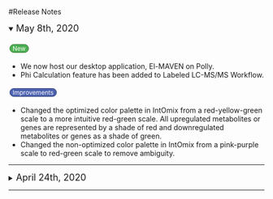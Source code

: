 #Release Notes

<details open>
  <summary><font size="+1">May 8th, 2020</font></summary>
  <br>
  <a href="#" class="button">New</a>
  <ul>
    <li>We now host our desktop application, El-MAVEN on Polly.</li>
    <li>Phi Calculation feature has been added to Labeled LC-MS/MS Workflow.</li>
  </ul> 

<a href="#" class="w3-button">Improvements</a>
  <ul>
    <li>Changed the optimized color palette in IntOmix from a red-yellow-green scale to a more intuitive red-green scale. All upregulated metabolites or genes are represented by a shade of red and downregulated metabolites or genes as a shade of green.</li>
    <li>Changed the non-optimized color palette in IntOmix from a pink-purple scale to red-green scale to remove ambiguity.</li>
  </ul> 
</details>  

<hr>

<details>
  <summary><font size="+1">April 24th, 2020</font></summary>
  <br>
<a href="#" class="button">New</a>
  <ul>
    <li>Added a data lake for COVID-19.</li>
  </ul> 
</details>  

<hr>

<br />

<!--Button style for improvement-->
<style>
  .w3-button {
    background-color: #4c61af;
    border: 1px solid #364574;
    border-radius: 70px;
    color: white;
    padding: 0px 5px;
    text-align: center;
    text-decoration: none;
    display: inline-block;
    font-size: 12px;
    margin: 4px 2px;
    cursor: pointer;
}
</style>

<!--Button style for new-->
<style>
.button {
    background-color: #4CAF50;
    border: 1px solid #367437;
    border-radius: 70px;
    color: white;
    padding: 0px 5px;
    text-align: center;
    text-decoration: none;
    display: inline-block;
    font-size: 12px;
    margin: 4px 2px;
    cursor: pointer;
}
</style>

